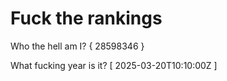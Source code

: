 # Fuck the rankings

Who the hell am I?
{ 28598346 }

What fucking year is it?
[ 2025-03-20T10:10:00Z ]
